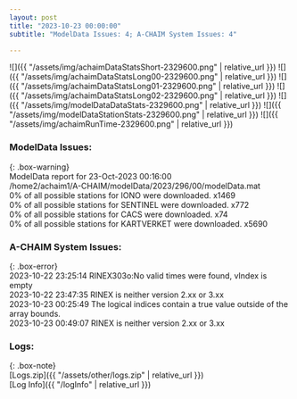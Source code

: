 ```yaml
---
layout: post
title: "2023-10-23 00:00:00"
subtitle: "ModelData Issues: 4; A-CHAIM System Issues: 4"

---
```


![]({{ "/assets/img/achaimDataStatsShort-2329600.png" | relative_url }})
![]({{ "/assets/img/achaimDataStatsLong00-2329600.png" | relative_url }})
![]({{ "/assets/img/achaimDataStatsLong01-2329600.png" | relative_url }})
![]({{ "/assets/img/achaimDataStatsLong02-2329600.png" | relative_url }})
![]({{ "/assets/img/modelDataDataStats-2329600.png" | relative_url }})
![]({{ "/assets/img/modelDataStationStats-2329600.png" | relative_url }})
![]({{ "/assets/img/achaimRunTime-2329600.png" | relative_url }})


### ModelData Issues:  
  
{: .box-warning}  
 ModelData report for 23-Oct-2023 00:16:00   
 /home2/achaim1/A-CHAIM/modelData/2023/296/00/modelData.mat   
 0% of all possible stations for IONO were downloaded. x1469   
 0% of all possible stations for SENTINEL were downloaded. x772   
 0% of all possible stations for CACS were downloaded. x74   
 0% of all possible stations for KARTVERKET were downloaded. x5690   
  
### A-CHAIM System Issues:  
  
{: .box-error}  
2023-10-22 23:25:14 RINEX303o:No valid times were found, vIndex is empty  
2023-10-22 23:47:35 RINEX is neither version 2.xx or 3.xx  
2023-10-23 00:25:49 The logical indices contain a true value outside of the array bounds.  
2023-10-23 00:49:07 RINEX is neither version 2.xx or 3.xx  

### Logs:  
  
{: .box-note}  
[Logs.zip]({{ "/assets/other/logs.zip" | relative_url }})  
[Log Info]({{ "/logInfo" | relative_url }})  
